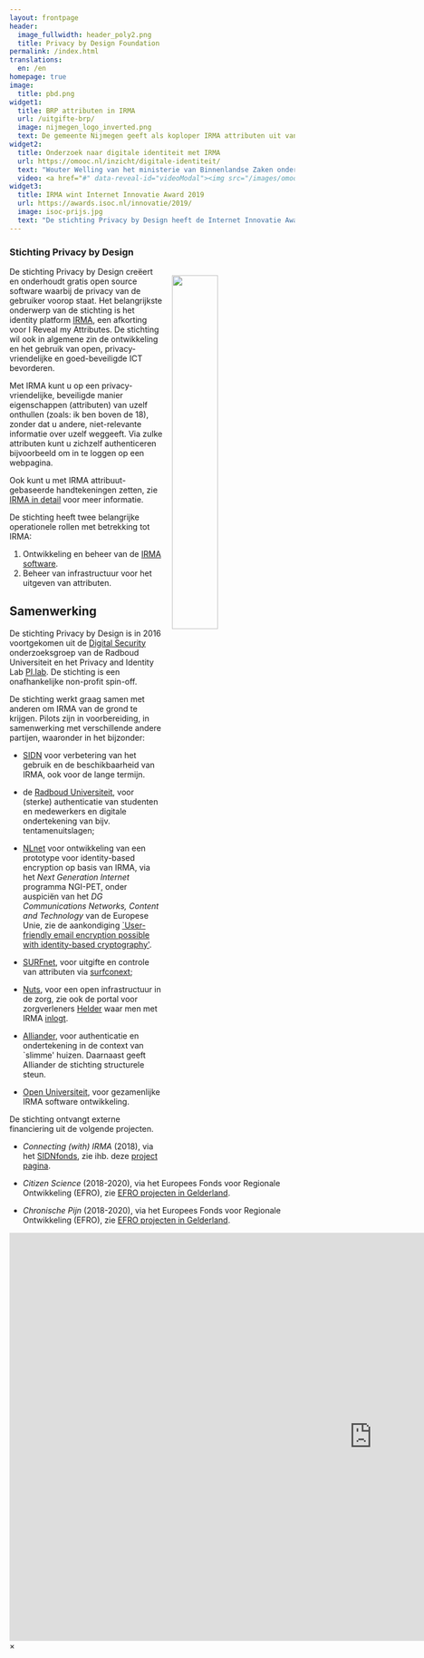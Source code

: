 ```yaml
---
layout: frontpage
header:
  image_fullwidth: header_poly2.png
  title: Privacy by Design Foundation
permalink: /index.html
translations:
  en: /en
homepage: true
image:
  title: pbd.png
widget1:
  title: BRP attributen in IRMA
  url: /uitgifte-brp/
  image: nijmegen_logo_inverted.png
  text: De gemeente Nijmegen geeft als koploper IRMA attributen uit vanuit de basisregistratie personen. Elke burger in Nederland die kan inloggen met een DigiD kan deze attributen verkrijgen. Hierdoor komen veel nieuwe toepassingen binnen handbereik. 
widget2:
  title: Onderzoek naar digitale identiteit met IRMA
  url: https://omooc.nl/inzicht/digitale-identiteit/
  text: "Wouter Welling van het ministerie van Binnenlandse Zaken onderzoekt voor OMOOC digitale identiteit en IRMA, en interviewt Bart Jacobs, Marleen Stikker en Martijn van der Linden."
  video: <a href="#" data-reveal-id="videoModal"><img src="/images/omooc-digitale-identiteit-youtube.png" width="302" height="182" alt=""/></a>
widget3:
  title: IRMA wint Internet Innovatie Award 2019
  url: https://awards.isoc.nl/innovatie/2019/
  image: isoc-prijs.jpg
  text: "De stichting Privacy by Design heeft de Internet Innovatie Award 2019 van de Internet Society gewonnen voor het identiteitsplatform IRMA."
---
```


### Stichting Privacy by Design

<img src="/images/pbd.png" style="float: right; width: 40%; padding: 15px" />

De stichting Privacy by Design creëert en onderhoudt gratis open source software waarbij de privacy van de gebruiker voorop staat. Het belangrijkste onderwerp van de stichting is het identity platform [IRMA](/irma), een afkorting voor I Reveal my Attributes. De stichting wil ook in algemene zin de ontwikkeling en het gebruik van open, privacy-vriendelijke en goed-beveiligde ICT bevorderen.

Met IRMA kunt u op een privacy-vriendelijke, beveiligde manier eigenschappen (attributen) van uzelf onthullen (zoals: ik ben boven de 18), zonder dat u andere, niet-relevante informatie over uzelf weggeeft. Via zulke attributen kunt u zichzelf authenticeren bijvoorbeeld om in te loggen op een webpagina. 

Ook kunt u met IRMA attribuut-gebaseerde handtekeningen zetten, zie [IRMA in detail](/irma-uitleg) voor meer informatie.

<p style="margin-bottom: 0;">De stichting heeft twee belangrijke operationele rollen met betrekking tot IRMA:</p>

1. Ontwikkeling en beheer van de [IRMA software](http://github.com/privacybydesign).
2. Beheer van infrastructuur voor het uitgeven van attributen.

## Samenwerking

De stichting Privacy by Design is in 2016 voortgekomen uit de [Digital Security](http://www.ru.nl/ds/) onderzoeksgroep van de Radboud Universiteit en het Privacy and Identity Lab [PI.lab](http://www.pilab.nl). De stichting is een onafhankelijke non-profit spin-off.

De stichting werkt graag samen met anderen om IRMA van de grond te
krijgen. Pilots zijn in voorbereiding, in samenwerking met
verschillende andere partijen, waaronder in het bijzonder:

 * [SIDN](https://sidn.nl) voor verbetering van het gebruik en
   de beschikbaarheid van IRMA, ook voor de lange termijn.

 * de [Radboud Universiteit](https://www.ru.nl), voor (sterke)
   authenticatie van studenten en medewerkers en digitale
   ondertekening van bijv. tentamenuitslagen;

* [NLnet](https://nlnet.nl) voor ontwikkeling van een prototype voor
   identity-based encryption op basis van IRMA, via het *Next
   Generation Internet* programma NGI-PET, onder auspiciën van het *DG
   Communications Networks, Content and Technology* van de Europese
   Unie, zie de aankondiging [`User-friendly email encryption possible
   with identity-based
   cryptography'](https://www.ngi.eu/news/2019/08/20/user-friendly-email-encryption-possible-with-identity-based-cryptography/).

 * [SURFnet](https://www.surfnet.nl), voor uitgifte en controle van
   attributen via [surfconext](https://www.surfconext.nl);

 * [Nuts](https://nuts.nl), voor een open infrastructuur in de zorg,
   zie ook de portal voor zorgverleners
   [Helder](https://helder.health/) waar men met IRMA
   [inlogt](https://helder.health/login).

 * [Alliander](http://www.alliander.nl), voor authenticatie en
   ondertekening in de context van `slimme' huizen. Daarnaast geeft
   Alliander de stichting structurele steun.

 * [Open Universiteit](https://www.ou.nl/), voor gezamenlijke IRMA
   software ontwikkeling.

De stichting ontvangt externe financiering uit de volgende projecten.

 * *Connecting (with) IRMA* (2018), via het [SIDNfonds](https://www.sidnfonds.nl/projecten), zie ihb. deze [project pagina](https://www.sidnfonds.nl/projecten/connecting-with-irma).

 * *Citizen Science* (2018-2020), via het Europees Fonds voor Regionale
    Ontwikkeling (EFRO), zie [EFRO projecten in Gelderland](https://www.europaomdehoek.nl/projecten/?radius=&projectProvince[]=Gelderland).

 * *Chronische Pijn* (2018-2020), via het Europees Fonds voor Regionale
    Ontwikkeling (EFRO), zie [EFRO projecten in Gelderland](https://www.europaomdehoek.nl/projecten/?radius=&projectProvince[]=Gelderland).

<div id="videoModal" class="reveal-modal large" data-reveal="">
  <div class="flex-video widescreen vimeo" style="display: block;">
    <iframe width="1280" height="720" src="https://www.youtube-nocookie.com/embed/ctz-GoIL6W0?start=217" frameborder="0" allowfullscreen></iframe>
  </div>
  <a class="close-reveal-modal">&#215;</a>
</div>
